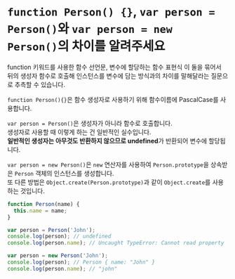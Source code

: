# `function Person() {}`, `var person = Person()`와 `var person = new Person()`의 차이를 알려주세요 #

function 키워드를 사용한 함수 선언문, 변수에 할당하는 함수 표현식 이 둘을 묶어서 뒤의 생성자 함수로 호출해 인스턴스를 변수에 담는 방식과의 차이를 말해달라는 질문으로 추측할 수 있습니다.  

`function Person(){}`은 함수 생성자로 사용하기 위해 함수이름에 PascalCase를 사용합니다.

`var person = Person()`은 생성자가 아니라 함수로 호출합니다.  
생성자로 사용할 때 이렇게 하는 건 일반적인 실수입니다.  
**일반적인 생성자는 아무것도 반환하지 않으므로 undefined**가 반환되어 변수에 할당됩니다.

`var person = new Person()`은 `new` 연산자를 사용하여 `Person.prototype`을 상속받은 `Person` 객체의 인스턴스를 생성합니다.  
또 다른 방법은 `Object.create(Person.prototype)`과 같이 `Object.create`를 사용하는 것입니다.  

```javascript
function Person(name) {
  this.name = name;
}

var person = Person('John');
console.log(person); // undefined
console.log(person.name); // Uncaught TypeError: Cannot read property 'name' of undefined

var person = new Person('John');
console.log(person); // Person { name: "John" }
console.log(person.name); // "john"
```
